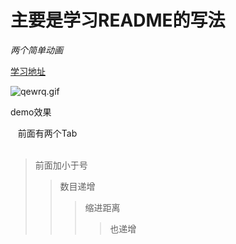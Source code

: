 # 主要是学习README的写法   
*两个简单动画*

[学习地址](/http://46aae4d1e2371e4aa769798941cef698.devproxy.yunshipei.com/zsk_zane/article/details/47205403) 

![qewrq.gif](http://upload-images.jianshu.io/upload_images/2891452-fa7374633303ab11.gif?imageMogr2/auto-orient/strip%7CimageView2/2/w/1240)

demo效果 

    前面有两个Tab  
 
>前面加小于号
>>数目递增 
>>>缩进距离
>>>>也递增
